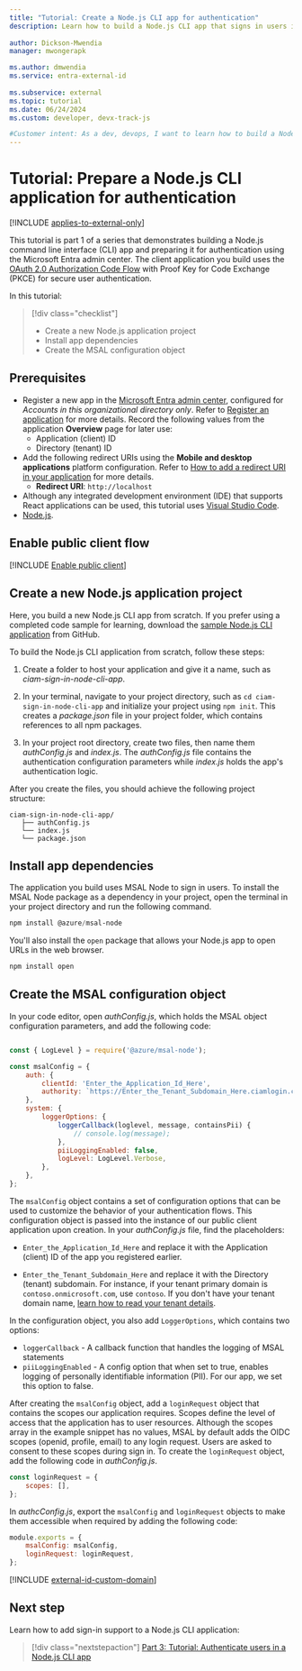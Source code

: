 ```yaml
---
title: "Tutorial: Create a Node.js CLI app for authentication"
description: Learn how to build a Node.js CLI app that signs in users in an external tenant
 
author: Dickson-Mwendia
manager: mwongerapk

ms.author: dmwendia
ms.service: entra-external-id
 
ms.subservice: external
ms.topic: tutorial
ms.date: 06/24/2024
ms.custom: developer, devx-track-js

#Customer intent: As a dev, devops, I want to learn how to build a Node.js CLI application that signs in users in an external tenant.
---
```


# Tutorial: Prepare a Node.js CLI application for authentication

[!INCLUDE [applies-to-external-only](../external-id/includes/applies-to-external-only.md)]

This tutorial is part 1 of a series that demonstrates building a Node.js command line interface (CLI) app and preparing it for authentication using the Microsoft Entra admin center. The client application you build uses the [OAuth 2.0 Authorization Code Flow](~/identity-platform/v2-oauth2-auth-code-flow.md) with Proof Key for Code Exchange (PKCE) for secure user authentication.

In this tutorial: 

> [!div class="checklist"]
>
> - Create a new Node.js application project
> - Install app dependencies
> - Create the MSAL configuration object

## Prerequisites

* Register a new app in the [Microsoft Entra admin center](https://entra.microsoft.com), configured for *Accounts in this organizational directory only*. Refer to [Register an application](quickstart-register-app.md) for more details. Record the following values from the application **Overview** page for later use:
  * Application (client) ID 
  * Directory (tenant) ID
* Add the following redirect URIs using the **Mobile and desktop applications** platform configuration. Refer to [How to add a redirect URI in your application](./how-to-add-redirect-uri.md) for more details.
  * **Redirect URI**: `http://localhost`
* Although any integrated development environment (IDE) that supports React applications can be used, this tutorial uses [Visual Studio Code](https://visualstudio.microsoft.com/downloads/).
* [Node.js](https://nodejs.org).

## Enable public client flow

[!INCLUDE [Enable public client](../external-id/customers/includes/register-app/enable-public-client-flow.md)]

## Create a new Node.js application project

Here, you build a new Node.js CLI app from scratch. If you prefer using a completed code sample for learning, download the [sample Node.js CLI application](https://github.com/Azure-Samples/ms-identity-ciam-javascript-tutorial/archive/refs/heads/main.zip) from GitHub.

To build the Node.js CLI application from scratch, follow these steps:

1. Create a folder to host your application and give it a name, such as *ciam-sign-in-node-cli-app*.

1. In your terminal, navigate to your project directory, such as `cd ciam-sign-in-node-cli-app` and initialize your project using `npm init`. 
 This creates a *package.json* file in your project folder, which contains references to all npm packages. 

1. In your project root directory, create two files, then name them *authConfig.js* and *index.js*. The *authConfig.js* file contains the authentication configuration parameters while *index.js* holds the app's authentication logic. 

 After you create the files, you should achieve the following project structure:

 ```
ciam-sign-in-node-cli-app/
    ├── authConfig.js
    └── index.js
    └── package.json
 ```

## Install app dependencies

The application you build uses MSAL Node to sign in users. To install the MSAL Node package as a dependency in your project, open the terminal in your project directory and run the following command. 

```powershell
npm install @azure/msal-node   
```

You'll also install the `open` package that allows your Node.js app to open URLs in the web browser. 

```powershell
npm install open
```

## Create the MSAL configuration object

In your code editor, open *authConfig.js*, which holds the MSAL object configuration parameters, and add the following code:

```javascript

const { LogLevel } = require('@azure/msal-node');

const msalConfig = {
    auth: {
        clientId: 'Enter_the_Application_Id_Here', 
        authority: `https://Enter_the_Tenant_Subdomain_Here.ciamlogin.com/`, 
    },
    system: {
        loggerOptions: {
            loggerCallback(loglevel, message, containsPii) {
                // console.log(message);
            },
            piiLoggingEnabled: false,
            logLevel: LogLevel.Verbose,
        },
    },
};
```
The `msalConfig` object contains a set of configuration options that can be used to customize the behavior of your authentication flows. This configuration object is passed into the instance of our public client application upon creation. In your *authConfig.js* file, find the placeholders:

- `Enter_the_Application_Id_Here` and replace it with the Application (client) ID of the app you registered earlier.

- `Enter_the_Tenant_Subdomain_Here` and replace it with the Directory (tenant) subdomain. For instance, if your tenant primary domain is `contoso.onmicrosoft.com`, use `contoso`. If you don't have your tenant domain name, [learn how to read your tenant details](how-to-create-external-tenant-portal.md#get-the-external-tenant-details).

In the configuration object, you also add `LoggerOptions`, which contains two options:

- `loggerCallback` - A callback function that handles the logging of MSAL statements
- `piiLoggingEnabled` - A config option that when set to true, enables logging of personally identifiable information (PII). For our app, we set this option to false. 

After creating the `msalConfig` object, add a `loginRequest` object that contains the scopes our application requires. Scopes define the level of access that the application has to user resources. Although the scopes array in the example snippet has no values, MSAL by default adds the OIDC scopes (openid, profile, email) to any login request. Users are asked to consent to these scopes during sign in. To create the `loginRequest` object, add the following code in *authConfig.js*.

```javascript
const loginRequest = {
    scopes: [],
};
```

In *authcConfig.js*, export the `msalConfig` and `loginRequest` objects to make them accessible when required by adding the following code:

```javascript
module.exports = {
    msalConfig: msalConfig,
    loginRequest: loginRequest,
};
```

[!INCLUDE [external-id-custom-domain](./includes/use-custom-domain-url.md)]

## Next step

Learn how to add sign-in support to a Node.js CLI application:

> [!div class="nextstepaction"]
> [Part 3: Tutorial: Authenticate users in a Node.js CLI app](tutorial-cli-app-node-sign-in-sign-out.md)
